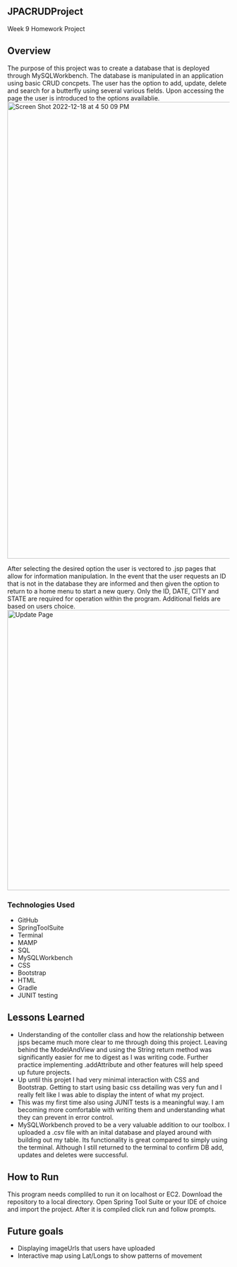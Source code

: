 ## JPACRUDProject
Week 9 Homework Project 
## Overview
The purpose of this project was to create a database that is deployed through MySQLWorkbench. The database is manipulated in an application using basic CRUD concpets. The user has the option to add, update, delete and search for a butterfly using several various fields. Upon accessing the page the user is introduced to the options availablie. 
<img width="1033" alt="Screen Shot 2022-12-18 at 4 50 09 PM" src="https://user-images.githubusercontent.com/113144309/208326011-64ca5fdc-1bc1-49b4-a958-11ebecd50fa8.png">

After selecting the desired option the user is vectored to .jsp pages that allow for information manipulation. In the event that the user requests an ID that is not in the database they are informed and then given the option to return to a home menu to start a new query. Only the ID, DATE, CITY and STATE are required for operation within the program. Additional fields are based on users choice. 
<img width="634" alt="Update Page" src="https://user-images.githubusercontent.com/113144309/208325980-bafd5bc0-491b-44f1-b6b5-07f5a544e6a1.png">

### Technologies Used
- GitHub
- SpringToolSuite
- Terminal
- MAMP 
- SQL
- MySQLWorkbench
- CSS
- Bootstrap
- HTML
- Gradle
- JUNIT testing

## Lessons Learned
- Understanding of the contoller class and how the relationship between jsps became much more clear to me through doing this project. Leaving behind the ModelAndView and using the String return method was significantly easier for me to digest as I was writing code. Further practice implementing .addAttribute and other features will help speed up future projects.
- Up until this projet I had very minimal interaction with CSS and Bootstrap. Getting to start using basic css detailing was very fun and I really felt like I was able to display the intent of what my project.
- This was my first time also using JUNIT tests is a meaningful way. I am becoming more comfortable with writing them and understanding what they can prevent in error control.
- MySQLWorkbench proved to be a very valuable addition to our toolbox. I uploaded a .csv file with an inital database and played around with building out my table. Its functionality is great compared to simply using the terminal. Although I still returned to the terminal to confirm DB add, updates and deletes were successful. 

## How to Run
This program needs compliled to run it on localhost or EC2. Download the repository to a local directory. Open Spring Tool Suite or your IDE of choice and import the project. After it is compiled click run and follow prompts. 

## Future goals
- Displaying imageUrls that users have uploaded
- Interactive map using Lat/Longs to show patterns of movement 
